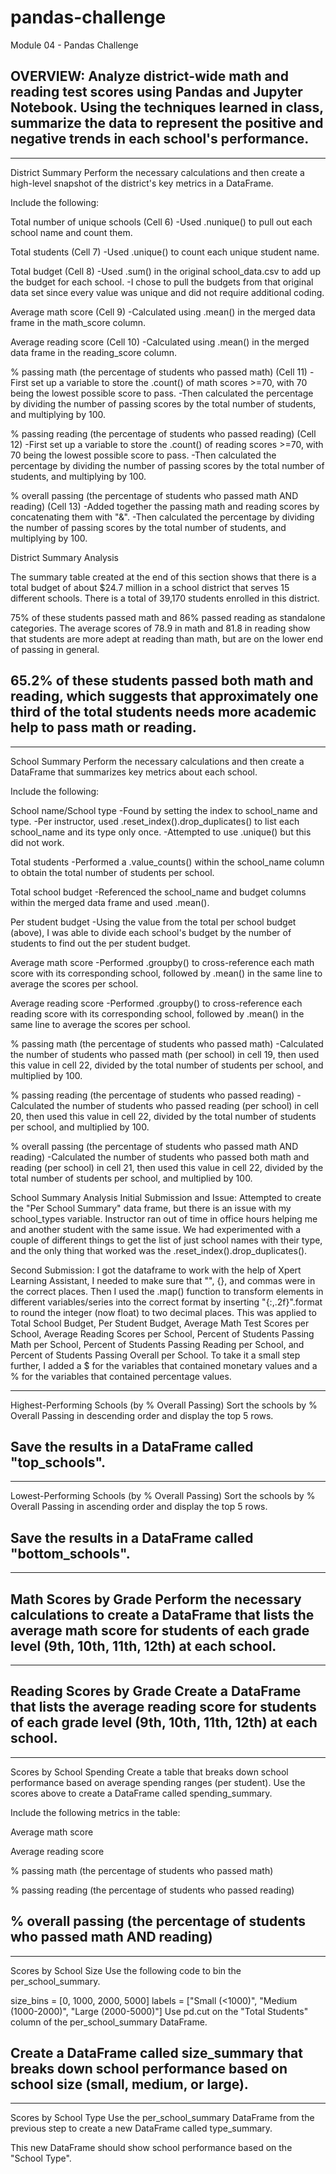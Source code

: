 # pandas-challenge
Module 04 - Pandas Challenge

OVERVIEW: Analyze district-wide math and reading test scores using Pandas and Jupyter Notebook. Using the techniques learned in class, summarize the data to represent the positive and negative trends in each school's performance.
-
------------------------------------------------------------------------
District Summary
Perform the necessary calculations and then create a high-level snapshot of the district's key metrics in a DataFrame.

Include the following:

Total number of unique schools (Cell 6)
    -Used .nunique() to pull out each school name and count them.

Total students (Cell 7)
    -Used .unique() to count each unique student name.

Total budget (Cell 8)
    -Used .sum() in the original school_data.csv to add up the budget for each school.
    -I chose to pull the budgets from that original data set since every value was unique and did not require additional coding.

Average math score (Cell 9)
    -Calculated using .mean() in the merged data frame in the math_score column.

Average reading score (Cell 10)
    -Calculated using .mean() in the merged data frame in the reading_score column.

% passing math (the percentage of students who passed math) (Cell 11)
    -First set up a variable to store the .count() of math scores >=70, with 70 being the lowest possible score to pass.
    -Then calculated the percentage by dividing the number of passing scores by the total number of students, and multiplying by 100.

% passing reading (the percentage of students who passed reading) (Cell 12)
    -First set up a variable to store the .count() of reading scores >=70, with 70 being the lowest possible score to pass.
    -Then calculated the percentage by dividing the number of passing scores by the total number of students, and multiplying by 100.

% overall passing (the percentage of students who passed math AND reading) (Cell 13)
    -Added together the passing math and reading scores by concatenating them with "&".
    -Then calculated the percentage by dividing the number of passing scores by the total number of students, and multiplying by 100.
    

District Summary Analysis

The summary table created at the end of this section shows that there is a total budget of about $24.7 million in a school district that serves 15 different schools. There is a total of 39,170 students enrolled in this district. 

75% of these students passed math and 86% passed reading as standalone categories. The average scores of 78.9 in math and 81.8 in reading show that students are more adept at reading than math, but are on the lower end of passing in general.

65.2% of these students passed both math and reading, which suggests that approximately one third of the total students needs more academic help to pass math or reading.
-
------------------------------------------------------------------------
School Summary
Perform the necessary calculations and then create a DataFrame that summarizes key metrics about each school.

Include the following:

School name/School type
    -Found by setting the index to school_name and type.
        -Per instructor, used .reset_index().drop_duplicates() to list each school_name and its type only once.
    -Attempted to use .unique() but this did not work.

Total students
    -Performed a .value_counts() within the school_name column to obtain the total number of students per school.

Total school budget
    -Referenced the school_name and budget columns within the merged data frame and used .mean().

Per student budget
    -Using the value from the total per school budget (above), I was able to divide each school's budget by the number of students to find
        out the per student budget.

Average math score
    -Performed .groupby() to cross-reference each math score with its corresponding school, followed by .mean() in the same line to 
        average the scores per school.

Average reading score
    -Performed .groupby() to cross-reference each reading score with its corresponding school, followed by .mean() in the same line to 
        average the scores per school.

% passing math (the percentage of students who passed math)
    -Calculated the number of students who passed math (per school) in cell 19, then used this value in cell 22, divided by the total number 
        of students per school, and multiplied by 100.

% passing reading (the percentage of students who passed reading)
    -Calculated the number of students who passed reading (per school) in cell 20, then used this value in cell 22, divided by the total
            number of students per school, and multiplied by 100.
        
% overall passing (the percentage of students who passed math AND reading)
    -Calculated the number of students who passed both math and reading (per school) in cell 21, then used this value in cell 22, divided by
        the total number of students per school, and multiplied by 100.
        

School Summary Analysis
Initial Submission and Issue: Attempted to create the "Per School Summary" data frame, but there is an issue with my school_types variable. Instructor ran out of time in 
    office hours helping me and another student with the same issue. We had experimented with a couple of different things to get the list
    of just school names with their type, and the only thing that worked was the .reset_index().drop_duplicates().
        
Second Submission: I got the dataframe to work with the help of Xpert Learning Assistant, I needed to make sure that "", {}, and commas were in the correct places. Then I used the .map() function to transform elements in different variables/series into the correct format by inserting "{:,.2f}".format to round the integer (now float) to two decimal places. This was applied to Total School Budget, Per Student Budget, Average Math Test Scores per School, Average Reading Scores per School, Percent of Students Passing Math per School, Percent of Students Passing Reading per School, and Percent of Students Passing Overall per School. To take it a small step further, I added a $ for the variables that contained monetary values and a % for the variables that contained percentage values.

------------------------------------------------------------------------

Highest-Performing Schools (by % Overall Passing)
Sort the schools by % Overall Passing in descending order and display the top 5 rows.

Save the results in a DataFrame called "top_schools".
-
------------------------------------------------------------------------

Lowest-Performing Schools (by % Overall Passing)
Sort the schools by % Overall Passing in ascending order and display the top 5 rows.

Save the results in a DataFrame called "bottom_schools".
-
------------------------------------------------------------------------

Math Scores by Grade
Perform the necessary calculations to create a DataFrame that lists the average math score for students of each grade level (9th, 10th, 11th, 12th) at each school.
-
------------------------------------------------------------------------

Reading Scores by Grade
Create a DataFrame that lists the average reading score for students of each grade level (9th, 10th, 11th, 12th) at each school.
-
------------------------------------------------------------------------

Scores by School Spending
Create a table that breaks down school performance based on average spending ranges (per student).
Use the scores above to create a DataFrame called spending_summary.

Include the following metrics in the table:

Average math score

Average reading score

% passing math (the percentage of students who passed math)

% passing reading (the percentage of students who passed reading)

% overall passing (the percentage of students who passed math AND reading)
-
------------------------------------------------------------------------
Scores by School Size
Use the following code to bin the per_school_summary.

size_bins = [0, 1000, 2000, 5000]
labels = ["Small (<1000)", "Medium (1000-2000)", "Large (2000-5000)"]
Use pd.cut on the "Total Students" column of the per_school_summary DataFrame.

Create a DataFrame called size_summary that breaks down school performance based on school size (small, medium, or large).
-
------------------------------------------------------------------------
Scores by School Type
Use the per_school_summary DataFrame from the previous step to create a new DataFrame called type_summary.

This new DataFrame should show school performance based on the "School Type".
